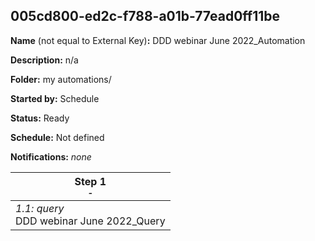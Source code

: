 ## 005cd800-ed2c-f788-a01b-77ead0ff11be

**Name** (not equal to External Key)**:** DDD webinar June 2022_Automation

**Description:** n/a

**Folder:** my automations/

**Started by:** Schedule

**Status:** Ready

**Schedule:** Not defined

**Notifications:** _none_


| Step 1<br>_<small>-</small>_ |
| --- |
| _1.1: query_<br>DDD webinar June 2022_Query |
